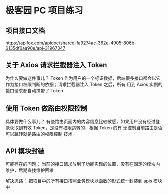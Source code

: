 # 极客园 PC 项目练习

## 项目接口文档

https://apifox.com/apidoc/shared-fa9274ac-362e-4905-806b-6135df6aa90e/api-31967347

## 关于 Axios 请求拦截器注入 Token

为什么要做这件事儿？
Token 作为用户的一个标识数据，后端很多接口都会以它作为接口权限判断的依据；请求拦截器注入 Token 之后，所有
用到 Axios 实例的接口请求都自动携带了 Token

## 使用 Token 做路由权限控制

具体要做什么事儿？
有些路由页面内的内容信息比较敏感，如果用户没有经过登录获取到有效 Token，是没有权限跳转的，根据 Token 的有
无控制当前路由是否可以跳转就是路由的权限控制
技术

## API 模块封装

可能存在的问题：
当前的接口请求放到了功能实现的位置，没有在固定的模块内维护，后期查找维护困难

解决思路：
把项目中的所有接口按照业务模块以函数的形式统一封装到 apis 模块中
